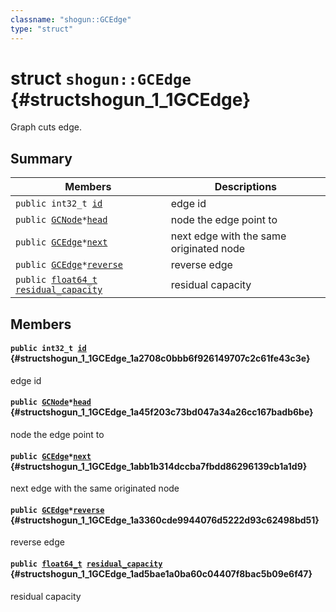 ```yaml
---
classname: "shogun::GCEdge"
type: "struct"
---
```


# struct `shogun::GCEdge` {#structshogun_1_1GCEdge}

Graph cuts edge.

## Summary

 Members                        | Descriptions
--------------------------------|---------------------------------------------
`public int32_t `[`id`](#structshogun_1_1GCEdge_1a2708c0bbb6f926149707c2c61fe43c3e) | edge id
`public `[`GCNode`](#structshogun_1_1GCNode)` * `[`head`](#structshogun_1_1GCEdge_1a45f203c73bd047a34a26cc167badb6be) | node the edge point to
`public `[`GCEdge`](#structshogun_1_1GCEdge)` * `[`next`](#structshogun_1_1GCEdge_1abb1b314dccba7fbdd86296139cb1a1d9) | next edge with the same originated node
`public `[`GCEdge`](#structshogun_1_1GCEdge)` * `[`reverse`](#structshogun_1_1GCEdge_1a3360cde9944076d5222d93c62498bd51) | reverse edge
`public `[`float64_t`](#common_8h_1ac55f3ae81b5bc9053760baacf57e47f4)` `[`residual_capacity`](#structshogun_1_1GCEdge_1ad5bae1a0ba60c04407f8bac5b09e6f47) | residual capacity

## Members

#### `public int32_t `[`id`](#structshogun_1_1GCEdge_1a2708c0bbb6f926149707c2c61fe43c3e) {#structshogun_1_1GCEdge_1a2708c0bbb6f926149707c2c61fe43c3e}

edge id

#### `public `[`GCNode`](#structshogun_1_1GCNode)` * `[`head`](#structshogun_1_1GCEdge_1a45f203c73bd047a34a26cc167badb6be) {#structshogun_1_1GCEdge_1a45f203c73bd047a34a26cc167badb6be}

node the edge point to

#### `public `[`GCEdge`](#structshogun_1_1GCEdge)` * `[`next`](#structshogun_1_1GCEdge_1abb1b314dccba7fbdd86296139cb1a1d9) {#structshogun_1_1GCEdge_1abb1b314dccba7fbdd86296139cb1a1d9}

next edge with the same originated node

#### `public `[`GCEdge`](#structshogun_1_1GCEdge)` * `[`reverse`](#structshogun_1_1GCEdge_1a3360cde9944076d5222d93c62498bd51) {#structshogun_1_1GCEdge_1a3360cde9944076d5222d93c62498bd51}

reverse edge

#### `public `[`float64_t`](#common_8h_1ac55f3ae81b5bc9053760baacf57e47f4)` `[`residual_capacity`](#structshogun_1_1GCEdge_1ad5bae1a0ba60c04407f8bac5b09e6f47) {#structshogun_1_1GCEdge_1ad5bae1a0ba60c04407f8bac5b09e6f47}

residual capacity

